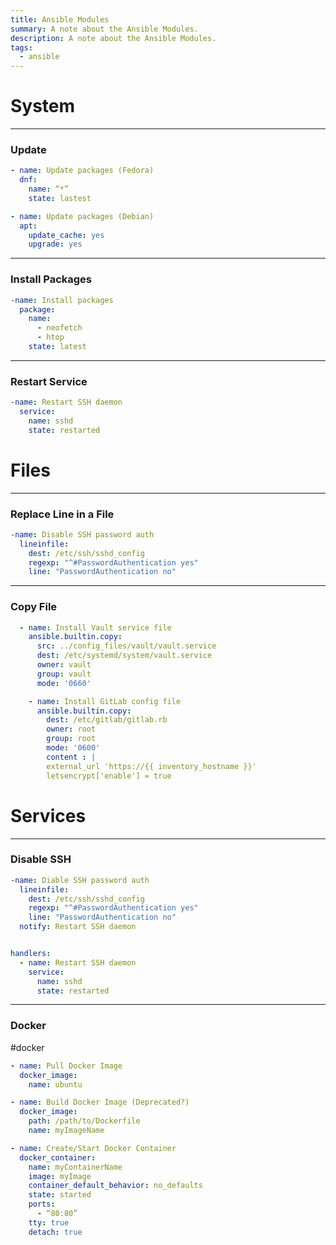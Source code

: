 ```yaml
---
title: Ansible Modules
summary: A note about the Ansible Modules.
description: A note about the Ansible Modules.
tags:
  - ansible
---
```


# System

---

### Update


````yaml
- name: Update packages (Fedora)
  dnf:
    name: “*”
    state: lastest
````

````yaml
- name: Update packages (Debian)
  apt:
    update_cache: yes
    upgrade: yes
````

---

### Install Packages


````yaml
-name: Install packages
  package:
    name:
      - neofetch
      - htop
    state: latest
````

---

### Restart Service


````yaml
-name: Restart SSH daemon
  service:
    name: sshd
    state: restarted
````

# Files

---

### Replace Line in a File


````yaml
-name: Disable SSH password auth
  lineinfile:
    dest: /etc/ssh/sshd_config
    regexp: "^#PasswordAuthentication yes"
    line: "PasswordAuthentication no"
````

---

### Copy File


````yml
  - name: Install Vault service file
	ansible.builtin.copy:
	  src: ../config_files/vault/vault.service
	  dest: /etc/systemd/system/vault.service
	  owner: vault
	  group: vault
	  mode: '0660'
````

````yml
	- name: Install GitLab config file
	  ansible.builtin.copy:
	    dest: /etc/gitlab/gitlab.rb
	    owner: root
	    group: root
	    mode: '0600'
	    content : |
		external_url 'https://{{ inventory_hostname }}'
		letsencrypt['enable'] = true
````

# Services

---

### Disable SSH


````yaml
-name: Diable SSH password auth
  lineinfile:
    dest: /etc/ssh/sshd_config
    regexp: "^#PasswordAuthentication yes"
    line: "PasswordAuthentication no"
  notify: Restart SSH daemon


handlers:
  - name: Restart SSH daemon
    service:
      name: sshd
      state: restarted
````

---

### Docker

\#docker 

````yaml
- name: Pull Docker Image
  docker_image:
    name: ubuntu
````

````yaml
- name: Build Docker Image (Deprecated?)
  docker_image:
    path: /path/to/Dockerfile
    name: myImageName
````

````yaml
- name: Create/Start Docker Container
  docker_container:
    name: myContainerName
    image: myImage
    container_default_behavior: no_defaults
    state: started
    ports:
      - “80:80”
    tty: true
    detach: true
````

